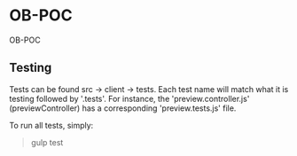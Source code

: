 # OB-POC
OB-POC

## Testing
Tests can be found src -> client -> tests.  Each test name will match what it is testing followed by '.tests'.
For instance, the 'preview.controller.js' (previewController) has a corresponding 'preview.tests.js' file.

To run all tests, simply:
> gulp test